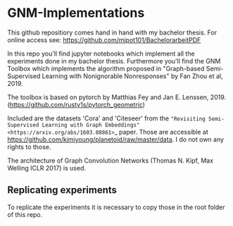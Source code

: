 # GNM-Implementations

This github repositiory comes hand in hand with my bachelor thesis.
For online access see: https://github.com/mipot101/BachelorarbeitPDF

In this repo you'll find jupyter notebooks which implement all the experiments done in my bachelor thesis.
Furthermore you'll find the GNM Toolbox which implements the algorithm proposed in "Graph-based Semi-Supervised Learning with Nonignorable Nonresponses" by Fan Zhou et al, 2019.

The toolbox is based on pytorch by Matthias Fey  and Jan E. Lenssen, 2019. (https://github.com/rusty1s/pytorch_geometric)

Included are the datasets 'Cora' and 'Citeseer' from the `"Revisiting Semi-Supervised Learning with Graph Embeddings" <https://arxiv.org/abs/1603.08861>`_ paper.
Those are accessible at https://github.com/kimiyoung/planetoid/raw/master/data. I do not own any rights to those.

The architecture of Graph Convolution Networks (Thomas N. Kipf, Max Welling ICLR 2017) is used.

## Replicating experiments

To replicate the experiments it is necessary to copy those in the root folder of this repo.
